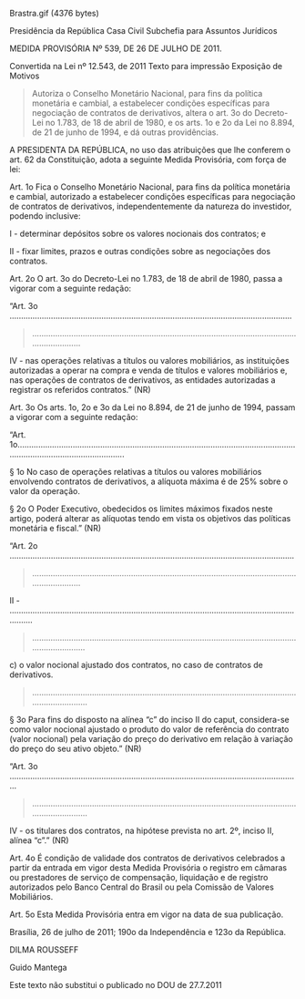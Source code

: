 Brastra.gif (4376 bytes)

Presidência da República
Casa Civil
Subchefia para Assuntos Jurídicos


MEDIDA PROVISÓRIA Nº 539, DE 26 DE JULHO DE 2011.

Convertida na Lei nº 12.543, de 2011
Texto para impressão
Exposição de Motivos
> Autoriza o Conselho Monetário Nacional, para fins da política monetária e cambial, a estabelecer condições específicas para negociação de contratos de derivativos, altera o art. 3o do Decreto-Lei no 1.783, de 18 de abril de 1980, e os arts. 1o e 2o da Lei no 8.894, de 21 de junho de 1994, e dá outras providências.


A PRESIDENTA DA REPÚBLICA, no uso das atribuições que lhe conferem o art. 62 da Constituição, adota a seguinte Medida Provisória, com força de lei:

Art. 1o  Fica o Conselho Monetário Nacional, para fins da política monetária e cambial, autorizado a estabelecer condições específicas para negociação de contratos de derivativos, independentemente da natureza do investidor, podendo inclusive:

I - determinar depósitos sobre os valores nocionais dos contratos; e

II - fixar limites, prazos e outras condições sobre as negociações dos contratos.

Art. 2o  O art. 3o do Decreto-Lei no 1.783, de 18 de abril de 1980, passa a vigorar com a seguinte redação:



“Art. 3o  ...........................................................................................................................

> ........................................................................................................................................

IV - nas operações relativas a títulos ou valores mobiliários, as instituições autorizadas a operar na compra e venda de títulos e valores mobiliários e, nas operações de contratos de derivativos, as entidades autorizadas a registrar os referidos contratos.” (NR)

Art. 3o  Os arts. 1o, 2o e 3o da Lei no 8.894, de 21 de junho de 1994, passam a vigorar com a seguinte redação:



“Art. 1o...........................................................................................................................................................................

§ 1o  No caso de operações relativas a títulos ou valores mobiliários envolvendo contratos de derivativos, a alíquota máxima é de 25% sobre o valor da operação.

§ 2o  O Poder Executivo, obedecidos os limites máximos fixados neste artigo, poderá alterar as alíquotas tendo em vista os objetivos das políticas monetária e fiscal.” (NR)

“Art. 2o  .................……………............................................................................................

> ......................................…………………............................................………........................

II - ......................................................................................................................................

> ..........................................................................................................................................

c) o valor nocional ajustado dos contratos, no caso de contratos de derivativos.

> ...........................................................................................................................................

§ 3o  Para fins do disposto na alínea “c” do inciso II do caput, considera-se como valor nocional ajustado o produto do valor de referência do contrato (valor nocional) pela variação do preço do derivativo em relação à variação do preço do seu ativo objeto.”  (NR)

“Art. 3o  ...............................................................................................................................

> ...........................................................................................................................................

IV - os titulares dos contratos, na hipótese prevista no art. 2º, inciso II, alínea “c”.” (NR)

Art. 4o  É condição de validade dos contratos de derivativos celebrados a partir da entrada em vigor desta Medida Provisória o registro em câmaras ou prestadores de serviço de compensação, liquidação e de registro autorizados pelo Banco Central do Brasil ou pela Comissão de Valores Mobiliários.

Art. 5o  Esta Medida Provisória entra em vigor na data de sua publicação.

Brasília, 26 de julho de 2011; 190o da Independência e 123o da República.

DILMA ROUSSEFF

Guido Mantega

Este texto não substitui o publicado no DOU de 27.7.2011
